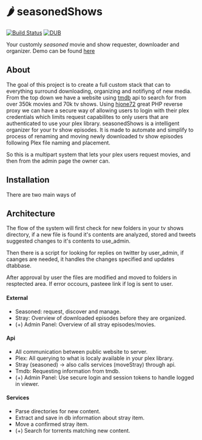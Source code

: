# 🌶 seasonedShows
[![Build Status](https://travis-ci.org/KevinMidboe/seasonedShows.svg?branch=master)](https://travis-ci.org/KevinMidboe/seasonedShows)
[![DUB](https://img.shields.io/dub/l/vibe-d.svg)]()

Your customly *seasoned* movie and show requester, downloader and organizer. 
Demo can be found [here](https://kevinmidboe.com/request)

## About
The goal of this project is to create a full custom stack that can to everything surround downloading, organizing and notifiyng of new media. From the top down we have a website using [tmdb](https://www.themoviedb.com) api to search for from over 350k movies and 70k tv shows. Using [hjone72](https://github.com/hjone72/PlexAuth) great PHP reverse proxy we can have a secure way of allowing users to login with their plex credentials which limits request capabilites to only users that are authenticated to use your plex library. 
seasonedShows is a intelligent organizer for your tv show episodes. It is made to automate and simplify to process of renaming and moving newly downloaded tv show episodes following Plex file naming and placement. 

So this is a multipart system that lets your plex users request movies, and then from the admin page the owner can.

## Installation
There are two main ways of 

## Architecture
The flow of the system will first check for new folders in your tv shows directory, if a new file is found it's contents are analyzed, stored and tweets suggested changes to it's contents to use_admin.

Then there is a script for looking for replies on twitter by user_admin, if caanges are needed, it handles the changes specified and updates dtabbase.

After approval by user the files are modified and moved to folders in resptected area. If error occours, pasteee link if log is sent to user.

#### External
 + Seasoned: request, discover and manage.
 + Stray: Overview of downloaded episodes before they are organized.
 + (+) Admin Panel: Overview of all stray episodes/movies.

#### Api
 + All communication between public website to server.
 + Plex: All querying to what is localy available in your plex library. 
 + Stray (seasoned) -> also calls services (moveStray) through api.
 + Tmdb: Requesting information from tmdb.
 + (+) Admin Panel: Use secure login and session tokens to handle logged in viewer. 

#### Services
 + Parse directories for new content.
 + Extract and save in db information about stray item.
 + Move a confirmed stray item.
 + (+) Search for torrents matching new content.
